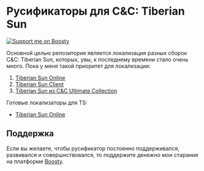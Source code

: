 # Русификаторы для C&amp;C: Tiberian Sun
[![Support me on Boosty](https://img.shields.io/badge/boosty-50₽/месяц-green.svg?logo=boosty)](https://boosty.to/mah_boi)

Основной целью репозитория является локализация разных сборок C&C: Tiberian Sun, которых, увы, к последнему времени стало очень много. Пока у меня такой приоритет для локализации:
1) [Tiberian Sun Online](https://cncnet.org/tiberian-sun)
2) [Tiberian Sun Client](https://www.moddb.com/mods/tiberian-sun-client)
3) [Tiberian Sun из C&C Ultimate Collection](https://www.origin.com/nld/ru-ru/store/command-and-conquer/command-and-conquer-the-ultimate-collection)

Готовые локализаторы для TS:
* [Tiberian Sun Online](https://github.com/MahBoiTranslator/TiberianSunRu/archive/v1.3-TSO.zip)

## Поддержка
Если вы желаете, чтобы русификатор постоянно поддерживался, развивался и совершнствовался, то поддержите денежно мои старания на платформе [Boosty](https://boosty.to/mah_boi).
